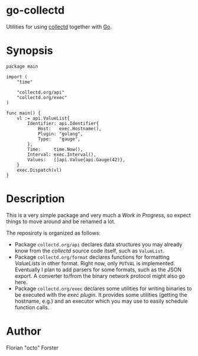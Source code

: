 # go-collectd

Utilities for using [collectd](https://collectd.org/) together with [Go](http://golang.org/).

# Synopsis

    package main
    
    import (
        "time"
        
        "collectd.org/api"
        "collectd.org/exec"
    )
    
    func main() {
        vl := api.ValueList{
            Identifier: api.Identifier{
                Host:   exec.Hostname(),
                Plugin: "golang",
                Type:   "gauge",
            },
            Time:     time.Now(),
            Interval: exec.Interval(),
            Values:   []api.Value{api.Gauge(42)},
        }
        exec.Dispatch(vl)
    }

# Description

This is a very simple package and very much a *Work in Progress*, so expect
things to move around and be renamed a lot.

The reposiroty is organized as follows:

* Package `collectd.org/api` declares data structures you may already know from
  the *collectd* source code itself, such as `ValueList`.
* Package `collectd.org/format` declares functions for formatting *ValueLists*
  in other format. Right now, only `PUTVAL` is implemented. Eventually I plan
  to add parsers for some formats, such as the JSON export. A converter to/from
  the binary network protocol might also go here.
* Package `collectd.org/exec` declares some utilities for writing binaries to
  be executed with the *exec plugin*. It provides some utilities (getting the
  hostname, e.g.) and an executor which you may use to easily schedule function
  calls.

# Author

Florian "octo" Forster <ff at octo.it>
